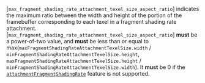 [`max_fragment_shading_rate_attachment_texel_size_aspect_ratio`] indicates the
maximum ratio between the width and height of the portion of the
framebuffer corresponding to each texel in a fragment shading rate
attachment.
[`max_fragment_shading_rate_attachment_texel_size_aspect_ratio`] **must**  be a
power-of-two value, and  **must**  be less than or equal to
max(`maxFragmentShadingRateAttachmentTexelSize.width` /
`minFragmentShadingRateAttachmentTexelSize.height`,
`maxFragmentShadingRateAttachmentTexelSize.height` /
`minFragmentShadingRateAttachmentTexelSize.width`).
It  **must**  be 0 if the [`attachmentFragmentShadingRate`](https://www.khronos.org/registry/vulkan/specs/1.3-extensions/html/vkspec.html#features-attachmentFragmentShadingRate) feature is not supported.